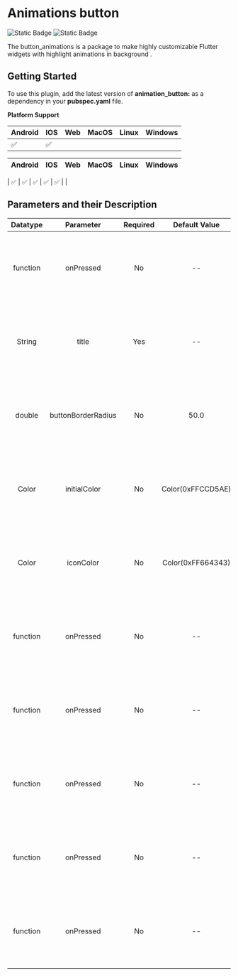 # Animations button

![Static Badge](https://img.shields.io/badge/3.4.3-7CB9E8?style=flat&logo=dart&logoColor=white&label=Dart&labelColor=042B59&color=7CB9E8)    ![Static Badge](https://img.shields.io/badge/3.24.0-7CB9E8?style=flat&logo=flutter&logoColor=white&label=Flutter&labelColor=042B59&color=7CB9E8)


The button_animations is a package to make highly customizable Flutter widgets 
with highlight animations in background .

## Getting Started
To use this plugin, add the latest version of **animation_button:** as a dependency
in your **pubspec.yaml** file.

**Platform Support** 
                
| Android | IOS | Web | MacOS | Linux | Windows |   
|---------|-----|-----|-------|-------|---------|
| ✅       | ✅   |     |       |       |         |


| Android | IOS | Web | MacOS | Linux | Windows |
|:-------:|:---:|:---:|:-----:|:-----:|:-------:|

|     ✅    |  ✅ |  ✅ |   ✅  |   ✅  |       |
## **Parameters and their Description**

| Datatype |      Parameter       | Required  |      Default Value       |                                Description                                |
|:--------:|:--------------------:|:---------:|:------------------------:|:-------------------------------------------------------------------------:|
| function |      onPressed       |    No     |            --            |  The function that is <br/> called whenever<br/> the widget is OnPressed  |
|  String  |        title         |    Yes    |            --            |  The function that is <br/> called whenever<br/> the widget is OnPressed  |
|  double  |  buttonBorderRadius  |    No     |           50.0           |  The function that is <br/> called whenever<br/> the widget is OnPressed  |
|  Color   |     initialColor     |    No     |    Color(0xFFCCD5AE)     |  The function that is <br/> called whenever<br/> the widget is OnPressed  |
|  Color   |      iconColor       |    No     |    Color(0xFF664343)     |  The function that is <br/> called whenever<br/> the widget is OnPressed  |
| function |      onPressed       |    No     |            --            |  The function that is <br/> called whenever<br/> the widget is OnPressed  |
| function |      onPressed       |    No     |            --            |  The function that is <br/> called whenever<br/> the widget is OnPressed  |
| function |      onPressed       |    No     |            --            |  The function that is <br/> called whenever<br/> the widget is OnPressed  |
| function |      onPressed       |    No     |            --            |  The function that is <br/> called whenever<br/> the widget is OnPressed  |
| function |      onPressed       |    No     |            --            |  The function that is <br/> called whenever<br/> the widget is OnPressed  |





   


